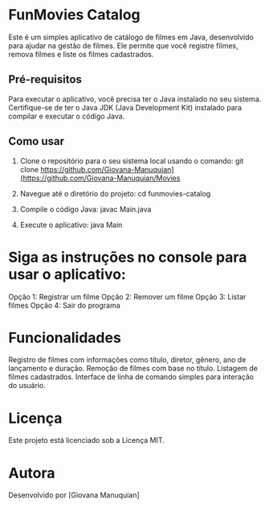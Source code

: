 # FunMovies Catalog

Este é um simples aplicativo de catálogo de filmes em Java, desenvolvido para ajudar na gestão de filmes. Ele permite que você registre filmes, remova filmes e liste os filmes cadastrados.

## Pré-requisitos

Para executar o aplicativo, você precisa ter o Java instalado no seu sistema. Certifique-se de ter o Java JDK (Java Development Kit) instalado para compilar e executar o código Java.

## Como usar

1. Clone o repositório para o seu sistema local usando o comando:
  git clone https://github.com/Giovana-Manuquian](https://github.com/Giovana-Manuquian/Movies

2. Navegue até o diretório do projeto:
  cd funmovies-catalog

3. Compile o código Java:
  javac Main.java

4. Execute o aplicativo:
  java Main

<h1>Siga as instruções no console para usar o aplicativo:</h1>
Opção 1: Registrar um filme
Opção 2: Remover um filme
Opção 3: Listar filmes
Opção 4: Sair do programa

<h1>Funcionalidades</h1>
Registro de filmes com informações como título, diretor, gênero, ano de lançamento e duração.
Remoção de filmes com base no título.
Listagem de filmes cadastrados.
Interface de linha de comando simples para interação do usuário.

<h1>Licença</h1>
Este projeto está licenciado sob a Licença MIT.

<h1>Autora</h1>
Desenvolvido por [Giovana Manuquian]
